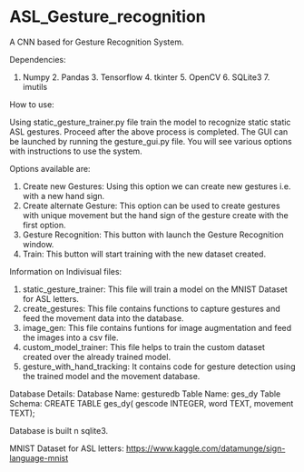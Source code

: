 # ASL_Gesture_recognition
A CNN based for Gesture Recognition System.

Dependencies:

1. Numpy 2. Pandas 3. Tensorflow 4. tkinter 5. OpenCV 6. SQLite3 7. imutils

How to use:

Using static_gesture_trainer.py file train the model to recognize static static ASL gestures. 
Proceed after the above process is completed.
The GUI can be launched by running the gesture_gui.py file.
You will see various options with instructions to use the system.

Options available are:
1. Create new Gestures: Using this option we can create new gestures i.e. with a new hand sign.
2. Create alternate Gesture: This option can be used to create gestures with unique movement but the hand sign of the gesture create with the first option.
3. Gesture Recognition: This button with launch the Gesture Recognition window.
4. Train: This button will start training with the new dataset created.

Information on Indivisual files:
1. static_gesture_trainer: This file will train a model on the MNIST Dataset for ASL letters.
2. create_gestures: This file contains functions to capture gestures and feed the movement data into the database.
3. image_gen: This file contains funtions for image augmentation and feed the images into a csv file.
4. custom_model_trainer: This file helps to train the custom dataset created over the already trained model.
5. gesture_with_hand_tracking: It contains code for gesture detection using the trained model and the movement database.

Database Details:
  Database Name: gesturedb
  Table Name: ges_dy
  Table Schema:
              CREATE TABLE ges_dy(
                gescode INTEGER,
                word TEXT,
                movement TEXT);
                
  Database is built n sqlite3.

MNIST Dataset for ASL letters:
https://www.kaggle.com/datamunge/sign-language-mnist
